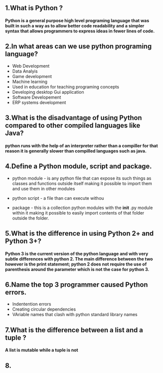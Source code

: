 
## 1.What is Python ?
#### Python is a general purpose high level programing language that was built in such a way as to allow better code readability and a simpler syntax that allows programmers to express ideas in fewer lines of code.

## 2.In what areas can we use python programing language?
* Web Development 
* Data Analyis 
* Game development 
* Machine learning
* Used in education for teaching programing concepts
* Developing desktop Gui application
* Software Developement
* ERP systems development

## 3.What is the disadvantage of using Python compared to other compiled languages like Java?
#### python runs with the help of an interpreter rather than a compiller for that reason it is generally slower than compilled languages such as java.

## 4.Define a Python module, script and package.
* python module - is any python file that can expose its such things as classes and functions outside itself making it possible to import them and use them in other modules

* python script - a file than can execute withou

* package - this is a collection python modules with the __init__ .py module within it making it possible to easily import contents of that folder outside the folder.

## 5.What is the difference in using Python 2+ and Python 3+?

#### Python 3 is the current version of the python language and with very subtle differences with python 2. The main difference between the two however is the print statement; python 2 does not require the use of parenthesis around the parameter which is not the case for python 3.

## 6.Name the top 3 programmer caused Python errors.
* Indentention errors
* Creating circular dependencies
* VAriable names that clash with python standard library names

## 7.What is the difference between a list and a tuple ?
#### A list is mutable while a tuple is not

## 8.



